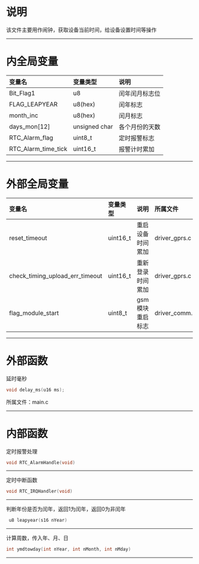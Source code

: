 # 说明

该文件主要用作闹钟，获取设备当前时间，给设备设置时间等操作

---

# 内全局变量

| 变量名 | 变量类型 | 说明 |
| :--- | :--- | :--- |
| Bit\_Flag1 | u8 | 闰年闰月标志位 |
| FLAG\_LEAPYEAR | u8\(hex\) | 闰年标志 |
| month\_inc | u8\(hex\) | 闰月标志 |
| days\_mon\[12\] | unsigned char | 各个月份的天数 |
| RTC\_Alarm\_flag | uint8\_t | 定时报警标志 |
| RTC\_Alarm\_time\_tick | uint16\_t | 报警计时累加 |

---

# 外部全局变量

| 变量名 | 变量类型 | 说明 | 所属文件 |
| :--- | :--- | :--- | :--- |
| reset\_timeout | uint16\_t | 重启设备时间累加 | driver\_gprs.c |
| check\_timing\_upload\_err\_timeout | uint16\_t | 重新登录时间累加 | driver\_gprs.c |
| flag\_module\_start | uint8\_t | gsm模块重启标志 | driver\_comm.c |

---

# 外部函数

延时毫秒

```c
void delay_ms(u16 ms);
```

所属文件：main.c

---

# 内部函数

定时报警处理

```c
void RTC_AlarmHandle(void)
```

---

定时中断函数

```c
void RTC_IRQHandler(void)
```

---

判断年份是否为闰年，返回1为闰年，返回0为非闰年

```c
 u8 leapyear(s16 nYear)
```

---

计算周数，传入年、月、日

```c
int ymdtowday(int nYear, int nMonth, int nMday)
```

---



